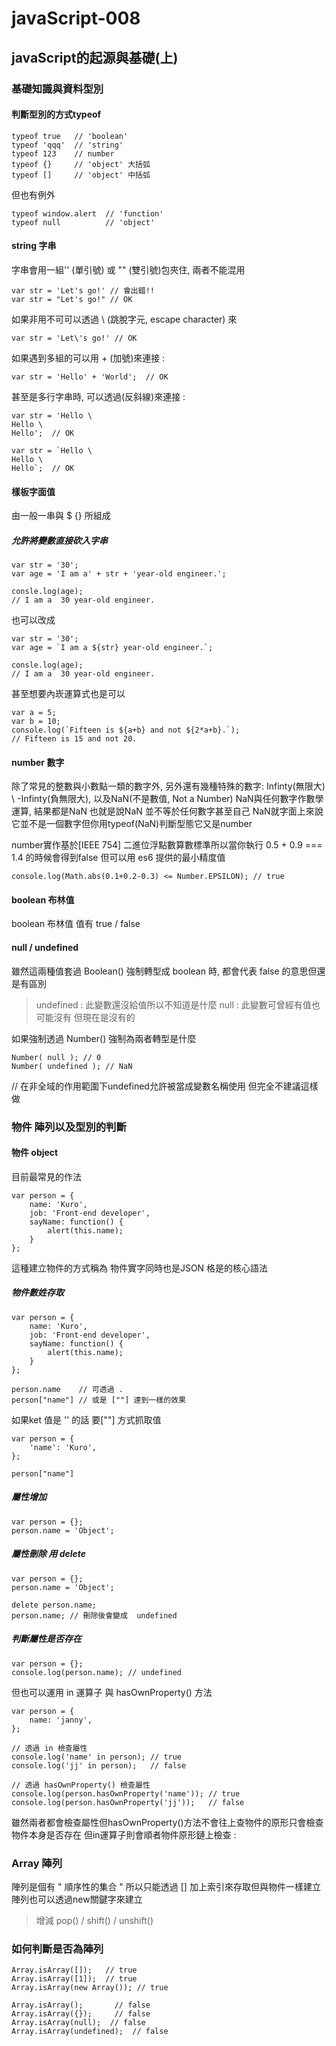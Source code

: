 # javaScript-008
## javaScript的起源與基礎(上)
### 基礎知識與資料型別
#### 判斷型別的方式typeof
```javascript=
typeof true   // 'boolean'
typeof 'qqq'  // 'string'
typeof 123    // number
typeof {}     // 'object' 大括弧
typeof []     // 'object' 中括弧
```
但也有例外
```javascript=
typeof window.alert  // 'function'
typeof null          // 'object'
```
#### string 字串
字串會用一組'' (單引號) 或 "" (雙引號)包夾住, 兩者不能混用

```javascript=
var str = 'Let's go!' // 會出錯!!
var str = "Let's go!" // OK
```
如果非用不可可以透過 \ (跳脫字元, escape character) 來

```javascript=
var str = 'Let\'s go!' // OK
```

如果遇到多組的可以用 + (加號)來連接 :

```javascript=
var str = 'Hello' + 'World';  // OK
```

甚至是多行字串時, 可以透過\(反斜線)來連接 :

```javascript=
var str = 'Hello \ 
Hello \
Hello';  // OK

var str = `Hello \ 
Hello \
Hello`;  // OK
```
#### 樣板字面值
由一般一串與 $ {} 所組成

##### 允許將變數直接砍入字串
```javascript=
var str = '30';
var age = 'I am a' + str + 'year-old engineer.';

consle.log(age);
// I am a  30 year-old engineer.
```
也可以改成
```javascript=
var str = '30';
var age = `I am a ${str} year-old engineer.`;

consle.log(age);
// I am a  30 year-old engineer.
```
甚至想要內崁運算式也是可以
```javascript=
var a = 5;
var b = 10;
console.log(`Fifteen is ${a+b} and not ${2*a+b}.`);
// Fifteen is 15 and not 20.
```
#### number 數字
除了常見的整數與小數點一類的數字外, 另外還有幾種特殊的數字: Infinty(無限大) \ -Infinty(負無限大), 以及NaN(不是數值, Not a Number)
NaN與任何數字作數學運算, 結果都是NaN 也就是說NaN 並不等於任何數字甚至自己
NaN就字面上來說它並不是一個數字但你用typeof(NaN)判斷型態它又是number

number實作基於[IEEE 754] 二進位浮點數算數標準所以當你執行 0.5 + 0.9 === 1.4 的時候會得到false 
但可以用 es6 提供的最小精度值
```javascript=
console.log(Math.abs(0.1+0.2-0.3) <= Number.EPSILON); // true

```
#### boolean 布林值
boolean 布林值 值有 true / false
#### null / undefined
雖然這兩種值套過 Boolean() 強制轉型成 boolean 時, 都會代表 false 的意思但還是有區別
> undefined : 此變數還沒給值所以不知道是什麼
> null : 此變數可曾經有值也可能沒有 但現在是沒有的

如果強制透過 Number() 強制為兩者轉型是什麼
```javascript=
Number( null ); // 0
Number( undefined ); // NaN
```

// 在非全域的作用範圍下undefined允許被當成變數名稱使用 但完全不建議這樣做

### 物件 陣列以及型別的判斷
#### 物件 object
目前最常見的作法
```javascript=
var person = {
    name: 'Kuro',
    job: 'Front-end developer',
    sayName: function() {
        alert(this.name);
    }
};
```
這種建立物件的方式稱為  物件實字同時也是JSON 格是的核心語法
##### 物件數姓存取
```javascript=
var person = {
    name: 'Kuro',
    job: 'Front-end developer',
    sayName: function() {
        alert(this.name);
    }
};

person.name    // 可透過 . 
person["name"] // 或是 [""] 達到一樣的效果
```

如果ket 值是 '' 的話 要[""] 方式抓取值
```javascript=
var person = {
    'name': 'Kuro',
};

person["name"]
```

##### 屬性增加
```javascript=
var person = {};
person.name = 'Object';
```

##### 屬性刪除 用 delete
```javascript=
var person = {};
person.name = 'Object';

delete person.name;
person.name; // 刪除後會變成  undefined
```
##### 判斷屬性是否存在
```javascript=
var person = {};
console.log(person.name); // undefined
```
但也可以運用 in 運算子 與 hasOwnProperty() 方法
```javascript=
var person = {
    name: 'janny',
};

// 透過 in 檢查屬性
console.log('name' in person); // true
console.log('jj' in person);   // false

// 透過 hasOwnProperty() 檢查屬性
console.log(person.hasOwnProperty('name')); // true
console.log(person.hasOwnProperty('jj'));   // false
```
雖然兩者都會檢查屬性但hasOwnProperty()方法不會往上查物件的原形只會檢查物件本身是否存在
但in運算子則會順者物件原形鏈上檢查 :

### Array 陣列
陣列是個有 " 順序性的集合 " 所以只能透過 [] 加上索引來存取但與物件一樣建立陣列也可以透過new關鍵字來建立

> 增減 pop() / shift() / unshift()

### 如何判斷是否為陣列

```javascript=
Array.isArray([]);   // true
Array.isArray([1]);  // true
Array.isArray(new Array()); // true

Array.isArray();       // false
Array.isArray({});     // false
Array.isArray(null);  // false
Array.isArray(undefined);  // false
```


